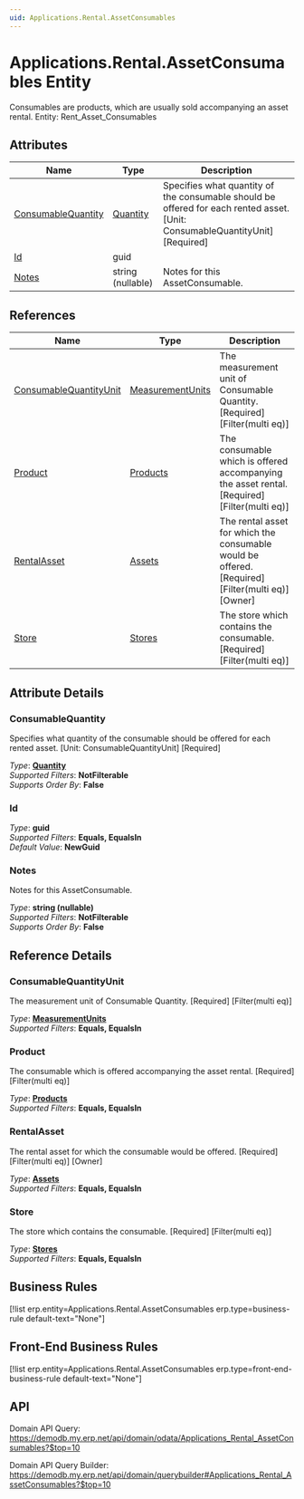 ```yaml
---
uid: Applications.Rental.AssetConsumables
---
```

# Applications.Rental.AssetConsumables Entity

Consumables are products, which are usually sold accompanying an asset rental. Entity: Rent_Asset_Consumables

## Attributes

| Name | Type | Description |
| ---- | ---- | --- |
| [ConsumableQuantity](Applications.Rental.AssetConsumables.md#consumablequantity) | [Quantity](../data-types.md#quantity) | Specifies what quantity of the consumable should be offered for each rented asset. [Unit: ConsumableQuantityUnit] [Required] 
| [Id](Applications.Rental.AssetConsumables.md#id) | guid |  
| [Notes](Applications.Rental.AssetConsumables.md#notes) | string (nullable) | Notes for this AssetConsumable. 

## References

| Name | Type | Description |
| ---- | ---- | --- |
| [ConsumableQuantityUnit](Applications.Rental.AssetConsumables.md#consumablequantityunit) | [MeasurementUnits](General.MeasurementUnits.md) | The measurement unit of Consumable Quantity. [Required] [Filter(multi eq)] |
| [Product](Applications.Rental.AssetConsumables.md#product) | [Products](General.Products.Products.md) | The consumable which is offered accompanying the asset rental. [Required] [Filter(multi eq)] |
| [RentalAsset](Applications.Rental.AssetConsumables.md#rentalasset) | [Assets](Applications.Rental.Assets.md) | The rental asset for which the consumable would be offered. [Required] [Filter(multi eq)] [Owner] |
| [Store](Applications.Rental.AssetConsumables.md#store) | [Stores](Logistics.Inventory.Stores.md) | The store which contains the consumable. [Required] [Filter(multi eq)] |


## Attribute Details

### ConsumableQuantity

Specifies what quantity of the consumable should be offered for each rented asset. [Unit: ConsumableQuantityUnit] [Required]

_Type_: **[Quantity](../data-types.md#quantity)**  
_Supported Filters_: **NotFilterable**  
_Supports Order By_: **False**  

### Id

_Type_: **guid**  
_Supported Filters_: **Equals, EqualsIn**  
_Default Value_: **NewGuid**  

### Notes

Notes for this AssetConsumable.

_Type_: **string (nullable)**  
_Supported Filters_: **NotFilterable**  
_Supports Order By_: **False**  


## Reference Details

### ConsumableQuantityUnit

The measurement unit of Consumable Quantity. [Required] [Filter(multi eq)]

_Type_: **[MeasurementUnits](General.MeasurementUnits.md)**  
_Supported Filters_: **Equals, EqualsIn**  

### Product

The consumable which is offered accompanying the asset rental. [Required] [Filter(multi eq)]

_Type_: **[Products](General.Products.Products.md)**  
_Supported Filters_: **Equals, EqualsIn**  

### RentalAsset

The rental asset for which the consumable would be offered. [Required] [Filter(multi eq)] [Owner]

_Type_: **[Assets](Applications.Rental.Assets.md)**  
_Supported Filters_: **Equals, EqualsIn**  

### Store

The store which contains the consumable. [Required] [Filter(multi eq)]

_Type_: **[Stores](Logistics.Inventory.Stores.md)**  
_Supported Filters_: **Equals, EqualsIn**  



## Business Rules

[!list erp.entity=Applications.Rental.AssetConsumables erp.type=business-rule default-text="None"]

## Front-End Business Rules

[!list erp.entity=Applications.Rental.AssetConsumables erp.type=front-end-business-rule default-text="None"]

## API

Domain API Query:
<https://demodb.my.erp.net/api/domain/odata/Applications_Rental_AssetConsumables?$top=10>

Domain API Query Builder:
<https://demodb.my.erp.net/api/domain/querybuilder#Applications_Rental_AssetConsumables?$top=10>

